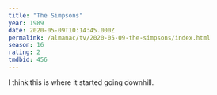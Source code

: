 ```yaml
---
title: "The Simpsons"
year: 1989
date: 2020-05-09T10:14:45.000Z
permalink: /almanac/tv/2020-05-09-the-simpsons/index.html
season: 16
rating: 2
tmdbid: 456
---
```


I think this is where it started going downhill. 